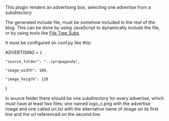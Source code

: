 This plugin renders an advertising box, selecting one advertise from a subdirectory

The generated include file, must be somehow included in the rest of the blog. This can be done by using JavaScript to dynamically include the file, or by using tools like [File Tree Subs](https://github.com/felixfontein/filetreesubs/).

It must be configured on conf.py like this:

ADVERTISING = {

    "source_folder": "../propaganda",

    "image_width": 180,

    "image_heigth": 120

}

In source folder there should be one subdirectory for every advertise, which must have at least two files: one named logo_c.png with the advertise image and one called url.txt with the alternative name of image on its first line and the url referenced on the second line.

